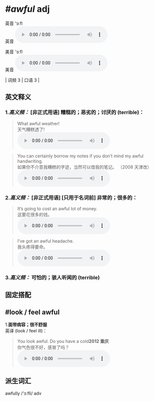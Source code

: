 # ***\#awful*** adj
英音 'ɔːfl  
英音
<audio src="./media/awful-B.aac" controls="controls"></audio>

美音 'ɔːfl  
美音
<audio src="./media/awful.aac" controls="controls"></audio>



| 词频 3 | 口语 3 |  

英文释义
---
### 1.*高义频：* **[非正式用语] 糟糕的；恶劣的；讨厌的 (terrible)：**  

 > What awful weather!  
 > 天气糟糕透了!    
<audio src="./media/1-awful.aac" controls="controls"></audio>

 > You can certainly borrow my notes if you don’t mind my awful handwriting.  
 > 如果你不介意我糟糕的字迹，当然可以借我的笔记。  （2008 天津改）  
<audio src="./media/awful-You can certainly borrow.aac" controls="controls"></audio>

### 2.*高义频：* **[非正式用语] [只用于名词前] 非常的；很多的：**  

 > It’s going to cost an awful lot of money.  
 > 这要花很多的钱。    
<audio src="./media/awful-Its going to cost an awful.aac" controls="controls"></audio>

 > I’ve got an awful headache.   
 > 我头疼得要命。    
<audio src="./media/2-awful.aac" controls="controls"></audio>

### 3.*高义频：* **可怕的；骇人听闻的 (terrible)**  


固定搭配
---
## \#look / feel awful
1.**面带病容；很不舒服**  
英译 (look / feel ill)：

 > You look awful. Do you have a cold**2012 重庆**  
 > 你气色很不好，感冒了吗？    
<audio src="./media/awful-101_AAC.aac" controls="controls"></audio>


派生词汇
---
awfully /'ɔːfli/ adv   

